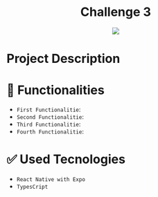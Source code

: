 <h1 align="center"> Challenge 3</h1>

<p align="center">
  <img src="http://img.shields.io/static/v1?label=STATUS&message=ON%20DEVELOPMENT&color=GREEN&style=for-the-badge"/>
</p>

# Project Description


# :hammer: Functionalities

- `First Functionalitie`: 
- `Second Functionalitie`: 
- `Third Functionalitie`: 
- `Fourth Functionalitie`: 

# :white_check_mark: Used Tecnologies

- `React Native with Expo`
- `TypesCript`
